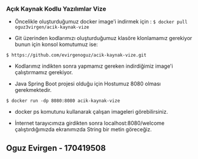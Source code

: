 ### Açık Kaynak Kodlu Yazılımlar Vize

- Öncelikle oluşturduğumuz docker image'i indirmek için :
`$ docker pull oguz3virgen/acik-kaynak-vize`

- Git üzerinden kodlarımızı oluşturduğumuz klasöre klonlamamız gerekiyor bunun için konsol komutumuz ise:

`$ https://github.com/evirgenoguz/acik-kaynak-vize.git`

- Kodlarımız indikten sonra yapmamız gereken indirdiğimiz image'i çalıştırmamız gerekiyor.

- Java Spring Boot projesi olduğu için Hostumuz 8080 olması gerekmektedir.

`$ docker run -dp 8080:8080 acik-kaynak-vize`

-  docker ps komutunu kullanarak çalışan imageleri görebilirsiniz.

- İnternet tarayıcımıza girdikten sonra localhost:8080/welcome çalıştırdığımızda ekranımızda String bir metin göreceğiz.



## Oguz Evirgen - 170419508
